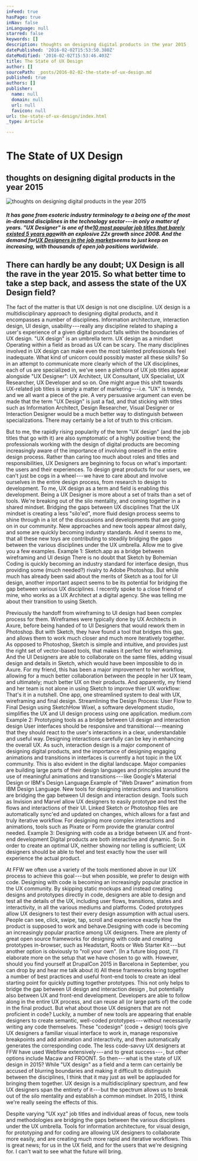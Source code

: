 ```yaml
---
inFeed: true
hasPage: true
inNav: false
inLanguage: null
starred: false
keywords: []
description: thoughts on designing digital products in the year 2015
datePublished: '2016-02-02T15:53:50.380Z'
dateModified: '2016-02-02T15:53:46.403Z'
title: The State of UX Design
author: []
sourcePath: _posts/2016-02-02-the-state-of-ux-design.md
published: true
authors: []
publisher:
  name: null
  domain: null
  url: null
  favicon: null
url: the-state-of-ux-design/index.html
_type: Article

---
```

# The State of UX Design

## thoughts on designing digital products in the year 2015
![thoughts on designing digital products in the year 2015](https://s3-us-west-2.amazonaws.com/the-grid-img/p/a1c1fc9a4b7ab25b277de17591c6b5a2fe6427ca.jpg)

#### _It has gone from esoteric industry terminology to a being one of the most in-demand disciplines in the technology sector --- in only a matter of years. "UX Designer" is one of the[10 most popular job titles that barely existed 5 years ago][0]with an explosive 22x growth since 2008\. And the demand for[UX Designers in the job market][1]seems to just keep on increasing, with thousands of open job positions worldwide._

## There can hardly be any doubt; UX Design is all the rave in the year 2015\. So what better time to take a step back, and assess the state of the UX Design field?

The fact of the matter is that UX design is not one discipline. UX design is a multidisciplinary approach to designing digital products, and it encompasses a number of disciplines. Information architecture, interaction design, UI design, usability --- really any discipline related to shaping a user's experience of a given digital product falls within the boundaries of UX design. "UX design" is an umbrella term. UX design as a mindset Operating within a field as broad as UX can be scary. The many disciplines involved in UX design can make even the most talented professionals feel inadequate. What kind of unicorn could possibly master all these skills? So in an attempt to communicate more clearly which of the UX disciplines, each of us are specialized in, we've seen a plethora of UX job titles appear alongside "UX Designer": UX Architect, UX Consultant, UX Specialist, UX Researcher, UX Developer and so on. One might argue this shift towards UX-related job titles is simply a matter of marketing --- i.e. "UX" is trendy, and we all want a piece of the pie. A very persuasive argument can even be made that the term "UX Design" is just a fad, and that sticking with titles such as Information Architect, Design Researcher, Visual Designer or Interaction Designer would be a much better way to distinguish between specializations. There may certainly be a lot of truth to this criticism. 

But to me, the rapidly rising popularity of the term "UX design" (and the job titles that go with it) are also symptomatic of a highly positive trend; the professionals working with the design of digital products are becoming increasingly aware of the importance of involving oneself in the entire design process. Rather than caring too much about roles and titles and responsibilities, UX Designers are beginning to focus on what's important: the users and their experiences. To design great products for our users, we can't just be cogs in a wheel --- we have to care about and involve ourselves in the entire design process, from research to design to development. To me, UX design as a term and field is enabling this development. Being a UX Designer is more about a set of traits than a set of tools. We're breaking out of the silo mentality, and coming together in a shared mindset. Bridging the gaps between UX disciplines That the UX mindset is creating a less "silo'ed", more fluid design process seems to shine through in a lot of the discussions and developments that are going on in our community. New approaches and new tools appear almost daily, and some are quickly becoming industry standards. And it seems to me, that all these new toys are contributing to steadily bridging the gaps between the various disciplines under the UX umbrella. Allow me to give you a few examples. Example 1: Sketch.app as a bridge between wireframing and UI design There is no doubt that Sketch by Bohemian Coding is quickly becoming an industry standard for interface design, thus providing some (much needed?) rivalry to Adobe Photoshop. But while much has already been said about the merits of Sketch as a tool for UI design, another important aspect seems to be its potential for bridging the gap between various UX disciplines. I recently spoke to a close friend of mine, who works as a UX Architect at a digital agency. She was telling me about their transition to using Sketch. 

Previously the handoff from wireframing to UI design had been complex process for them. Wireframes were typically done by UX Architects in Axure, before being handed of to UI Designers that would rework them in Photoshop. But with Sketch, they have found a tool that bridges this gap, and allows them to work much closer and much more iteratively together. As opposed to Photoshop, Sketch is simple and intuitive, and provides just the right set of vector-based tools, that makes it perfect for wireframing. And the UI Designers are able to collaborate on the same files, adding visual design and details in Sketch, which would have been impossible to do in Axure. For my friend, this has been a major improvement to her workflow, allowing for a much better collaboration between the people in her UX team, and ultimately; much better UX on their products. And apparently, my friend and her team is not alone in using Sketch to improve thier UX workflow: That's it in a nutshell. One app, one streamlined system to deal with UX, wireframing and final design. Streamlining the Design Process: User Flow to Final Design using SketchHow Wixel, a software development studio, simplifies the UX and UI design process using one application. medium.com Example 2: Prototyping tools as a bridge between UI design and interaction design User interfaces should be responsive and transitional --- meaning that they should react to the user's interactions in a clear, understandable and useful way. Designing interactions carefully can be key in enhancing the overall UX. As such, interaction design is a major component of designing digital products, and the importance of designing engaging animations and transitions in interfaces is currently a hot topic in the UX community. This is also evident in the digital landscape. Major companies are building large parts of their design languages and principles around the use of meaningful animations and transitions --- like Google's Material Design or IBM's Design Language.Example of "Web Drawer" animation from IBM Design Language. New tools for designing interactions and transitions are bridging the gap between UI design and interaction design. Tools such as Invision and Marvel allow UX designers to easily prototype and test the flows and interactions of their UI. Linked Sketch or Photoshop files are automatically sync'ed and updated on changes, which allows for a fast and truly iterative workflow. For designing more complex interactions and animations, tools such as Pixate or Form provide the granular control needed. Example 3: Designing with code as a bridge between UX and front-end development Digital products are both interactive and dynamic. So in order to create an optimal UX, neither showing nor telling is sufficient; UX designers should be able to feel and test exactly how the user will experience the actual product.

At FFW we often use a variety of the tools mentioned above in our UX process to achieve this goal --- but when possible, we prefer to design with code. Designing with code is becoming an increasingly popular practice in the UX community. By skipping static mockups and instead creating designs and prototypes directly in code, designers are able to design and test all the details of the UX, including user flows, transitions, states and interactivity, in all the various mediums and platforms. Coded prototypes allow UX designers to test their every design assumption with actual users. People can see, click, swipe, tap, scroll and experience exactly how the product is supposed to work and behave.Designing with code is becoming an increasingly popular practice among UX designers. There are plenty of great open source frameworks for designing with code and creating prototypes in-browser, such as Headstart, Roots or Web Starter Kit --- but another option is obviously to "roll your own". (In a future blog post, I'll elaborate more on the setup that we have chosen to go with. However, should you find yourself at DrupalCon 2015 in Barcelona in September, you can drop by and hear me talk about it) All these frameworks bring together a number of best practices and useful front-end tools to create an ideal starting point for quickly putting together prototypes. This not only helps to bridge the gap between UI design and interaction design , but potentially also between UX and front-end development. Developers are able to follow along in the entire UX process, and can reuse all (or large parts of) the code in the final product. But what about those UX designers that are not proficient in code? Luckily, a number of new tools are appearing that enable designers to create semantic, well-coded prototypes --- without necessarily writing any code themselves. These "codesign" (code + design) tools give UX designers a familiar visual interface to work in, manage responsive breakpoints and add animation and interactivity, and then automatically generates the corresponding code. The less code-savvy UX designers at FFW have used Webflow extensively --- and to great success --- , but other options include Macaw and FROONT. So then --- what is the state of UX design in 2015? While "UX design" as a field and a term can certainly be accused of blurring boundaries and making it difficult to distinguish between the disciplines, I think that it may just as well be applauded for bringing them together. UX design is a multidisciplinary spectrum, and few UX designers span the entirety of it --- but the spectrum allows us to break out of the silo mentality and establish a common mindset. In 2015, I think we're really seeing the effects of this. 

Despite varying "UX xyz" job titles and individual areas of focus, new tools and methodologies are bridging the gaps between the various disciplines under the UX umbrella. Tools for information architecture, for visual design, for prototyping and for coding are allowing UX designers to collaborate more easily, and are creating much more rapid and iterative workflows. This is great news; for us in the UX field, and for the users that we're designing for. I can't wait to see what the future will bring.

[0]: http://talent.linkedin.com/blog/index.php/2014/01/top-10-job-titles-that-didnt-exist-5-years-ago-infographic
[1]: http://blog.bloc.io/job-market-for-ux-ui-designers/